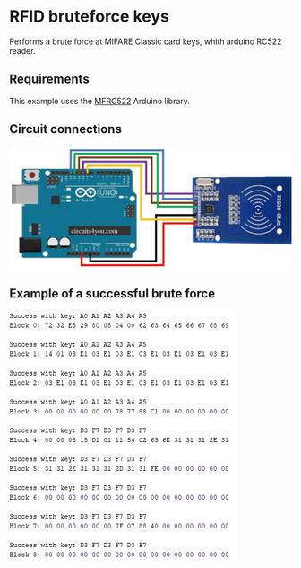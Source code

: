 # RFID bruteforce keys

Performs a brute force at MIFARE Classic card keys, whith arduino RC522 reader.

## Requirements

This example uses the [MFRC522](https://github.com/miguelbalboa/rfid) Arduino library.

## Circuit connections

<img src="circuit.jpg">

## Example of a successful brute force

<img src="print.PNG">
